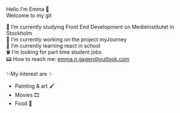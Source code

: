 Hello I'm Emma 🌵<br>
Welcome to my git

🐲 I’m currently studying Front End Development on Medieinstitutet in Stockholm <br>
🌱 I’m currently working on the project myJourney<br>
🧩 I’m currently learning react in school <br>
🍀 I’m looking for part time student jobs<br>
📟 How to reach me: emma.n.gagen@outlook.com<br>
<br>
✨My interest are ✨
- Painting & art 🖌
- Movies 🎞
- Food 🍔

